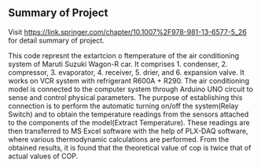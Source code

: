 ## Summary of Project
Visit https://link.springer.com/chapter/10.1007%2F978-981-13-6577-5_26 for detail summary of project.

This code represnt the extartcion o ftemperature of the air conditioning system of Maruti Suzuki Wagon-R car.
It comprises   1. condenser, 
               2. compressor, 
               3. evaporator, 
               4. receiver, 
               5. drier, and 
               6. expansion valve. 
It works on VCR system with refrigerant R600A + R290. 
The air conditioning model is connected to the computer system through Arduino UNO circuit to sense and control physical parameters. 
The purpose of establishing this connection is to perform the automatic turning on/off the system(Relay Switch) and to obtain the temperature readings from the sensors attached to the components of the model(Extract Temperature). 
These readings are then transferred to MS Excel software with the help of PLX-DAQ software, where various thermodynamic calculations are performed. From the obtained results, it is found that the theoretical value of cop is twice that of actual values of COP. 
